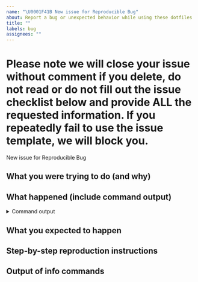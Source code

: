 ```yaml
---
name: "\U0001F41B New issue for Reproducible Bug"
about: Report a bug or unexpected behavior while using these dotfiles
title: ""
labels: bug
assignees: ""
---
```


# Please note we will close your issue without comment if you delete, do not read or do not fill out the issue checklist below and provide ALL the requested information. If you repeatedly fail to use the issue template, we will block you.

New issue for Reproducible Bug

<!-- To help us debug your issue, please complete these sections: -->

## What you were trying to do (and why)

<!-- replace me -->

## What happened (include command output)

<!-- replace me -->

<details>
  <summary>Command output</summary>
  <pre>

  <!-- replace this with the command output -->

  </pre>
</details>

## What you expected to happen

<!-- replace me -->

## Step-by-step reproduction instructions

<!-- replace me -->

## Output of info commands

<pre>
<!-- replace me -->
</pre>
